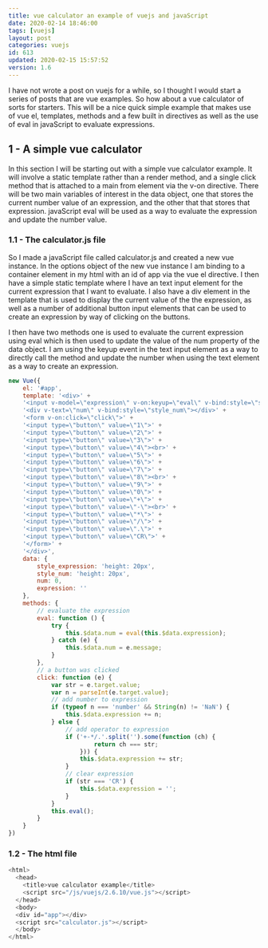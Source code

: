 ```yaml
---
title: vue calculator an example of vuejs and javaScript
date: 2020-02-14 18:46:00
tags: [vuejs]
layout: post
categories: vuejs
id: 613
updated: 2020-02-15 15:57:52
version: 1.6
---
```


I have not wrote a post on vuejs for a while, so I thought I would start a series of posts that are vue examples. So how about a vue calculator of sorts for starters. This will be a nice quick simple example that makes use of vue el, templates, methods and a few built in directives as well as the use of eval in javaScript to evaluate expressions.

<!-- more -->

## 1 - A simple vue calculator

In this section I will be starting out with a simple vue calculator example. It will involve a static template rather than a render method, and a single click method that is attached to a main from element via the v-on directive. There will be two main variables of interest in the data object, one that stores the current number value of an expression, and the other that that stores that expression. javaScript eval will be used as a way to evaluate the expression and update the number value.

### 1.1 - The calculator.js file

So I made a javaScript file called calculator.js and created a new vue instance. In the options object of the new vue instance I am binding to a container element in my html with an id of app via the vue el directive. I then have a simple static template where I have an text input element for the current expression that I want to evaluate. I also have a div element in the template that is used to display the current value of the the expression, as well as a number of additional button input elements that can be used to create an expression by way of clicking on the buttons.

I then have two methods one is used to evaluate the current expression using eval which is then used to update the value of the num property of the data object. I am using the keyup event in the text input element as a way to directly call the method and update the number when using the text element as a way to create an expression.

```js
new Vue({
    el: '#app',
    template: '<div>' +
    '<input v-model=\"expression\" v-on:keyup=\"eval\" v-bind:style=\"style_expression\"></br>' +
    '<div v-text=\"num\" v-bind:style=\"style_num\"></div>' +
    '<form v-on:click=\"click\">' +
    '<input type=\"button\" value=\"1\">' +
    '<input type=\"button\" value=\"2\">' +
    '<input type=\"button\" value=\"3\">' +
    '<input type=\"button\" value=\"4\"><br>' +
    '<input type=\"button\" value=\"5\">' +
    '<input type=\"button\" value=\"6\">' +
    '<input type=\"button\" value=\"7\">' +
    '<input type=\"button\" value=\"8\"><br>' +
    '<input type=\"button\" value=\"9\">' +
    '<input type=\"button\" value=\"0\">' +
    '<input type=\"button\" value=\"+\">' +
    '<input type=\"button\" value=\"-\"><br>' +
    '<input type=\"button\" value=\"*\">' +
    '<input type=\"button\" value=\"/\">' +
    '<input type=\"button\" value=\".\">' +
    '<input type=\"button\" value=\"CR\">' +
    '</form>' +
    '</div>',
    data: {
        style_expression: 'height: 20px',
        style_num: 'height: 20px',
        num: 0,
        expression: ''
    },
    methods: {
        // evaluate the expression
        eval: function () {
            try {
                this.$data.num = eval(this.$data.expression);
            } catch (e) {
                this.$data.num = e.message;
            }
        },
        // a button was clicked
        click: function (e) {
            var str = e.target.value;
            var n = parseInt(e.target.value);
            // add number to expression
            if (typeof n === 'number' && String(n) != 'NaN') {
                this.$data.expression += n;
            } else {
                // add operator to expression
                if ('+-*/.'.split('').some(function (ch) {
                        return ch === str;
                    })) {
                    this.$data.expression += str;
                }
                // clear expression
                if (str === 'CR') {
                    this.$data.expression = '';
                }
            }
            this.eval();
        }
    }
})
```

### 1.2 - The html file

```js
<html>
  <head>
    <title>vue calculator example</title>
    <script src="/js/vuejs/2.6.10/vue.js"></script>
  </head>
  <body>
  <div id="app"></div>
  <script src="calculator.js"></script>
  </body>
</html>
```